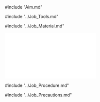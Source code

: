 #include "Aim.md"

#include "../Job_Tools.md"

#include "../Job_Material.md"

![Square in Square Fitting](../../Common/img_pdf/Ftj_2_Dm.pdf "Square in Square Fitting")

#include "../Job_Procedure.md"

#include "../Job_Precautions.md"
